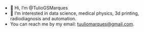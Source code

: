 - 👋 Hi, I’m @TulioGSMarques
- 👀 I’m interested in data science, medical physics, 3d printing, radiodiagnosis and automation.
- You can reach me by my email: tuuliomarques@gmail.com.

<!---
TulioGSMarques/TulioGSMarques is a ✨ special ✨ repository because its `README.md` (this file) appears on your GitHub profile.
You can click the Preview link to take a look at your changes.
--->
